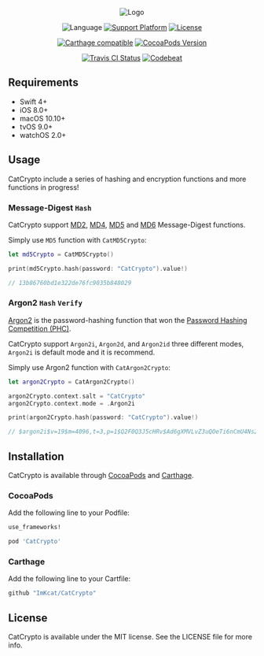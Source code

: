<p align="center">
	<img src="https://github.com/ImKcat/CatCrypto/raw/master/CatCrypto-Logo.png" alt="Logo">
</p>

<p align="center">
	<img src="https://img.shields.io/badge/Language-swift4-EF5138.svg?style=flat" alt="Language">
	<a href="http://cocoapods.org/pods/CatCrypto"><img src="https://img.shields.io/cocoapods/p/CatCrypto.svg?style=flat" alt="Support Platform"></a>
	<a href="http://cocoapods.org/pods/CatCrypto"><img src="https://img.shields.io/cocoapods/l/CatCrypto.svg?style=flat" alt="License"></a>
</p>

<p align="center">
	<a href="https://github.com/Carthage/Carthage"><img src="https://img.shields.io/badge/Carthage-compatible-4BC51D.svg?style=flat" alt="Carthage compatible"></a>
	<a href="http://cocoapods.org/pods/CatCrypto"><img src="https://img.shields.io/cocoapods/v/CatCrypto.svg?style=flat" alt="CocoaPods Version"></a>
</p>

<p align="center">
	<a href="https://travis-ci.org/ImKcat/CatCrypto"><img src="http://img.shields.io/travis/ImKcat/CatCrypto.svg?style=flat" alt="Travis CI Status"></a>
	<a href="https://codebeat.co/projects/github-com-imkcat-catcrypto-master"><img src="https://codebeat.co/badges/003d39ba-cbd6-4166-ab28-57630fc60f9f" alt="Codebeat"></a>
</p>

## Requirements

- Swift 4+
- iOS 8.0+
- macOS 10.10+
- tvOS 9.0+
- watchOS 2.0+

## Usage

CatCrypto include a series of hashing and encryption functions and more functions in progress!

### Message-Digest `Hash`

CatCrypto support [MD2](https://tools.ietf.org/html/rfc1319), [MD4](https://tools.ietf.org/html/rfc1320), [MD5](https://tools.ietf.org/html/rfc1321) and [MD6](http://groups.csail.mit.edu/cis/md6/) Message-Digest functions.

Simply use `MD5` function with `CatMD5Crypto`:

``` swift
let md5Crypto = CatMD5Crypto()

print(md5Crypto.hash(password: "CatCrypto").value!)

// 13b86760bd1e322de76fc9035b848029
```

### Argon2 `Hash` `Verify`

[Argon2](https://github.com/P-H-C/phc-winner-argon2) is the password-hashing function that won the [Password Hashing Competition (PHC)](https://password-hashing.net/).

CatCrypto support `Argon2i`, `Argon2d`, and `Argon2id` three different modes, `Argon2i` is default mode and it is recommend.

Simply use Argon2 function with `CatArgon2Crypto`:

``` swift
let argon2Crypto = CatArgon2Crypto()

argon2Crypto.context.salt = "CatCrypto"
argon2Crypto.context.mode = .Argon2i

print(argon2Crypto.hash(password: "CatCrypto").value!)

// $argon2i$v=19$m=4096,t=3,p=1$Q2F0Q3J5cHRv$Ad6gXMVLvZ3uQOeTi6nCmU4Ns2/nPDfPD5B3yyebv8k
```

## Installation

CatCrypto is available through [CocoaPods](http://cocoapods.org) and [Carthage](https://github.com/Carthage/Carthage).

### CocoaPods

Add the following line to your Podfile:

```ruby
use_frameworks!

pod 'CatCrypto'
```

### Carthage

Add the following line to your Cartfile:

```ruby
github "ImKcat/CatCrypto"
```

## License

CatCrypto is available under the MIT license. See the LICENSE file for more info.
